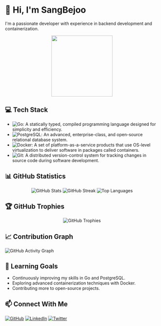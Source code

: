 # 👋 Hi, I'm SangBejoo

I'm a passionate developer with experience in backend development and containerization.

<p align="center">
  <img src="[https://raw.githubusercontent.com/gophers/artwork/master/gopher-front.png](https://media1.tenor.com/m/5wn9MtW_PYUAAAAd/marin-kitagawa.gif)" width="200"/>
</p>

## 💻 Tech Stack
- ![Go](https://img.shields.io/badge/Go-00ADD8?style=flat&logo=go&logoColor=white): A statically typed, compiled programming language designed for simplicity and efficiency.
- ![PostgreSQL](https://img.shields.io/badge/PostgreSQL-316192?style=flat&logo=postgresql&logoColor=white): An advanced, enterprise-class, and open-source relational database system.
- ![Docker](https://img.shields.io/badge/Docker-2CA5E0?style=flat&logo=docker&logoColor=white): A set of platform-as-a-service products that use OS-level virtualization to deliver software in packages called containers.
- ![Git](https://img.shields.io/badge/Git-F05032?style=flat&logo=git&logoColor=white): A distributed version-control system for tracking changes in source code during software development.

## 📊 GitHub Statistics
<p align="center">
  <img src="https://github-readme-stats.vercel.app/api?username=SangBejoo&show_icons=true&theme=tokyonight" alt="GitHub Stats" />
  <img src="https://github-readme-streak-stats.herokuapp.com/?user=SangBejoo&theme=tokyonight" alt="GitHub Streak" />
  <img src="https://github-readme-stats.vercel.app/api/top-langs/?username=SangBejoo&layout=compact&theme=tokyonight" alt="Top Languages" />
</p>

## 🏆 GitHub Trophies
<p align="center">
  <img src="https://github-profile-trophy.vercel.app/?username=SangBejoo&theme=tokyonight&column=7" alt="GitHub Trophies" />
</p>

## 📈 Contribution Graph
![GitHub Activity Graph](https://activity-graph.herokuapp.com/graph?username=SangBejoo&theme=tokyo-night)

## 🌱 Learning Goals
- Continuously improving my skills in Go and PostgreSQL.
- Exploring advanced containerization techniques with Docker.
- Contributing more to open-source projects.

## 📫 Connect With Me
[![GitHub](https://img.shields.io/badge/GitHub-100000?style=flat&logo=github&logoColor=white)](https://github.com/SangBejoo)
[![LinkedIn](https://img.shields.io/badge/LinkedIn-0077B5?style=flat&logo=linkedin&logoColor=white)](https://www.linkedin.com/in/SangBejoo)
[![Twitter](https://img.shields.io/badge/Twitter-1DA1F2?style=flat&logo=twitter&logoColor=white)](https://twitter.com/SangBejoo)
